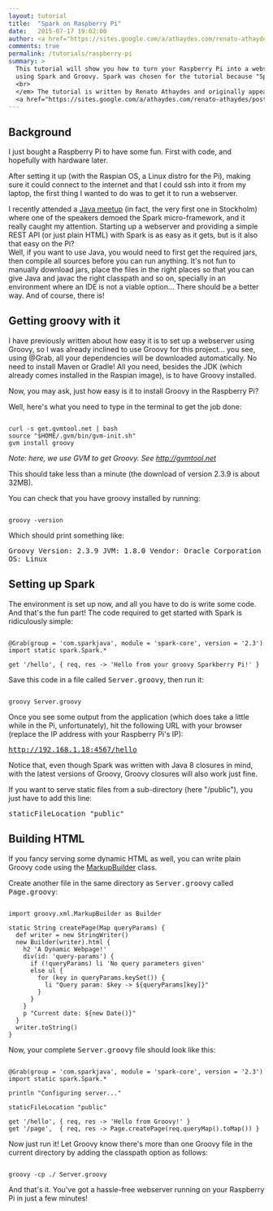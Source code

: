 ```yaml
---
layout: tutorial
title:  "Spark on Raspberry Pi"
date:   2015-07-17 19:02:00
author: <a href="https://sites.google.com/a/athaydes.com/renato-athaydes/" target="_blank">Renato Athaydes</a>
comments: true
permalink: /tutorials/raspberry-pi
summary: > 
  This tutorial will show you how to turn your Raspberry Pi into a webserver in a matter of minutes, 
  using Spark and Groovy. Spark was chosen for the tutorial because "Spark is as easy as it gets".
  <br>
  </em> The tutorial is written by Renato Athaydes and originally appeared on his 
  <a href="https://sites.google.com/a/athaydes.com/renato-athaydes/posts/agroovywebserverrunningonraspberrypiinminutes" target="_blank">google site</a>.
---
```


## Background
I just bought a Raspberry Pi to have some fun. First with code, and hopefully with hardware later.

After setting it up (with the Raspian OS, a Linux distro for the Pi), making sure it could connect to the internet and that I could ssh into it from my laptop, the first thing I wanted to do was to get it to run a webserver.

I recently attended a <a href="http://www.meetup.com/Stockholm-Java-User-Group/events/218888072/" target="_blank">Java meetup</a> (in fact, the very first one in Stockholm) where one of the speakers demoed the Spark micro-framework, and it really caught my attention. Starting up a webserver and providing a simple REST API (or just plain HTML) with Spark is as easy as it gets, but is it also that easy on the Pi? <br>
Well, if you want to use Java, you would need to first get the required jars, then compile all sources before you can run anything. It's not fun to manually download jars, place the files in the right places so that you can give Java and javac the right classpath and so on, specially in an environment where an IDE is not a viable option... There should be a better way. And of course, there is!

## Getting groovy with it
I have previously written about how easy it is to set up a webserver using Groovy, so I was already inclined to use Groovy for this project... you see, using @Grab, all your dependencies will be downloaded automatically. No need to install Maven or Gradle! All you need, besides the JDK (which already comes installed in the Raspian image), is to have Groovy installed.

Now, you may ask, just how easy is it to install Groovy in the Raspberry Pi?

Well, here's what you need to type in the terminal to get the job done:

<pre><code class="language-bash">
curl -s get.gvmtool.net | bash
source "$HOME/.gvm/bin/gvm-init.sh"
gvm install groovy
</code></pre>

<em>Note: here, we use GVM to get Groovy. See <a href="http://gvmtool.net" target="_blank">http://gvmtool.net</a></em>

This should take less than a minute (the download of version 2.3.9 is about 32MB).

You can check that you have groovy installed by running:

<pre><code class="language-bash">
groovy -version
</code></pre>

Which should print something like:

<samp>Groovy Version: 2.3.9 JVM: 1.8.0 Vendor: Oracle Corporation OS: Linux</samp>

## Setting up Spark
The environment is set up now, and all you have to do is write some code. And that's the fun part! The code required to get started with Spark is ridiculously simple:

<pre><code class="language-java">
@Grab(group = 'com.sparkjava', module = 'spark-core', version = '2.3')
import static spark.Spark.*

get '/hello', { req, res -> 'Hello from your groovy Sparkberry Pi!' }
</code></pre>

Save this code in a file called <samp>Server.groovy</samp>, then run it:

<pre><code class="language-bash">
groovy Server.groovy
</code></pre>

Once you see some output from the application (which does take a little while in the Pi, unfortunately), hit the following URL with your browser (replace the IP address with your Raspberry Pi's IP):

<samp>http://192.168.1.18:4567/hello</samp>

Notice that, even though Spark was written with Java 8 closures in mind, with the latest versions of Groovy, Groovy closures will also work just fine. 

If you want to serve static files from a sub-directory (here "/public"), you just have to add this line:

<samp>staticFileLocation "public"</samp>

## Building HTML
If you fancy serving some dynamic HTML as well, you can write plain Groovy code using the <a href="http://groovy.codehaus.org/api/groovy/xml/MarkupBuilder.html" target="_blank">MarkupBuilder</a> class.

Create another file in the same directory as <samp>Server.groovy</samp> called <samp>Page.groovy</samp>:

<pre><code class="language-java">
import groovy.xml.MarkupBuilder as Builder

static String createPage(Map queryParams) {
  def writer = new StringWriter()
  new Builder(writer).html {
    h2 'A Dynamic Webpage!'
    div(id: 'query-params') {
      if (!queryParams) li 'No query parameters given'
      else ul {
        for (key in queryParams.keySet()) {
          li "Query param: $key -> ${queryParams[key]}"
        }
      }
    }
    p "Current date: ${new Date()}"
  }
  writer.toString()
}
</code></pre>

Now, your complete <samp>Server.groovy</samp> file should look like this:

<pre><code class="language-java">
@Grab(group = 'com.sparkjava', module = 'spark-core', version = '2.3')
import static spark.Spark.*

println "Configuring server..."

staticFileLocation "public"

get '/hello', { req, res -> 'Hello from Groovy!' }
get '/page',  { req, res -> Page.createPage(req.queryMap().toMap()) }
</code></pre>

Now just run it! Let Groovy know there's more than one Groovy file in the current directory by adding the classpath option as follows:

<pre><code class="language-bash">
groovy -cp ./ Server.groovy
</code></pre>

And that's it. You've got a hassle-free webserver running on your Raspberry Pi in just a few minutes!
